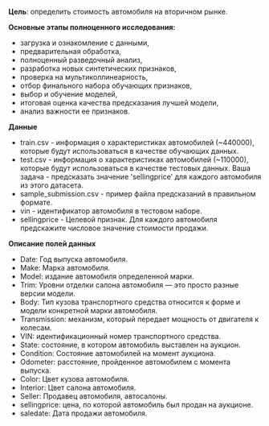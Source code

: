 **Цель**: определить стоимость автомобиля на вторичном рынке.

**Основные этапы полноценного исследования:**
- загрузка и ознакомление с данными,
- предварительная обработка,
- полноценный разведочный анализ,
- разработка новых синтетических признаков,
- проверка на мультиколлинеарность,
- отбор финального набора обучающих признаков,
- выбор и обучение моделей,
- итоговая оценка качества предсказания лучшей модели,
- анализ важности ее признаков.

**Данные**
- train.csv - информация о характеристиках автомобилей (~440000), которые будут использоваться в качестве обучающих данных.
- test.csv - информация о характеристиках автомобилей (~110000), которые будут использоваться в качестве тестовых данных. Ваша задача - предсказать значение 'sellingprice' для каждого автомобиля из этого датасета.
- sample_submission.csv - пример файла предсказаний в правильном формате.
- vin - идентификатор автомобиля в тестовом наборе.
- sellingprice - Целевой признак. Для каждого автомобиля предскажите числовое значение стоимости продажи.

**Описание полей данных**
- Date: Год выпуска автомобиля.
- Make: Марка автомобиля.
- Model: издание автомобиля определенной марки.
- Trim: Уровни отделки салона автомобиля — это просто разные версии модели.
- Body: Тип кузова транспортного средства относится к форме и модели конкретной марки автомобиля.
- Transmission: механизм, который передает мощность от двигателя к колесам.
- VIN: идентификационный номер транспортного средства.
- State: состояние, в котором автомобиль выставлен на аукцион.
- Condition: Состояние автомобилей на момент аукциона.
- Odometer: расстояние, пройденное автомобилем с момента выпуска.
- Color: Цвет кузова автомобиля.
- Interior: Цвет салона автомобиля.
- Seller: Продавец автомобиля, автосалоны.
- sellingprice: цена, по которой автомобиль был продан на аукционе.
- saledate: Дата продажи автомобиля.